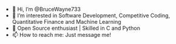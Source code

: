 - 👋 Hi, I’m @BruceWayne733
- 👀 I’m interested in Software Development, Competitive Coding, Quantitative Finance and Machine Learning
- 🌱 Open Source enthusiast | Skilled in C and Python
- 📫 How to reach me: Just message me!

<!---
BruceWayne733/BruceWayne733 is a ✨ special ✨ repository because its `README.md` (this file) appears on your GitHub profile.
You can click the Preview link to take a look at your changes.
--->

